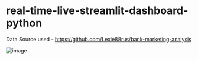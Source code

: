 # real-time-live-streamlit-dashboard-python

Data Source used - https://github.com/Lexie88rus/bank-marketing-analysis

![image](https://user-images.githubusercontent.com/5347322/150425537-6d3cb9c8-764c-4c23-910c-395c520b28cb.png)
